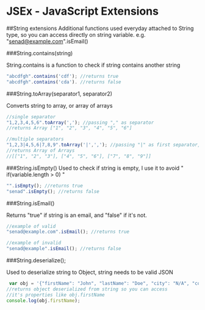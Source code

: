 # JSEx - JavaScript Extensions

##String extensions
Additional functions used everyday attached to String type, so you can access directly on string variable. e.g. "senad@example.com".isEmail()

###String.contains(string)

String.contains is a function to check if string contains another string
```JavaScript
"abcdfgh".contains('cdf'); //returns true
"abcdfgh".contains('cda'). //returns false
```
###String.toArray(separator1, separator2)

Converts string to array, or array of arrays

```Javascript
//single separator
"1,2,3,4,5,6".toArray(','); //passing "," as separator
//returns Array ["1", "2", "3", "4", "5", "6"]
```

```Javascript
//multiple separators
"1,2,3|4,5,6|7,8,9".toArray('|',','); //passing "|" as first separator, and "," as second
//returns Array of Arrays
//[["1", "2", "3"], ["4", "5", "6"], ["7", "8", "9"]]
```
###String.isEmpty()
Used to check if string is empty, I use it to avoid " if(variable.length > 0) "
```Javascript
"".isEmpty(); //returns true
"senad".isEmpty(); //returns false
```
###String.isEmail()

Returns "true" if string is an email, and "false" if it's not.

```Javascript
//example of valid
"senad@example.com".isEmail(); //returns true

//example of invalid
"senad@example".isEmail(); //returns false
```
###String.deserialize();

Used to deserialize string to Object, string needs to be valid JSON
```Javascript
 var obj = '{"firstName": "John", "lastName": "Doe", "city": "N/A", "country": "JS"}'.deserialize();
//returns object deserialized from string so you can access
//it's properties like obj.firstName
console.log(obj.firstName);
```